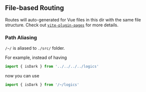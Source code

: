 ## File-based Routing

Routes will auto-generated for Vue files in this dir with the same file structure. Check out [`vite-plugin-pages`](https://github.com/hannoeru/vite-plugin-pages) for more details.

### Path Aliasing

`/~/` is aliased to `./src/` folder.

For example, instead of having

```ts
import { isDark } from '../../../../logics'
```

now you can use

```ts
import { isDark } from '/~/logics'
```
